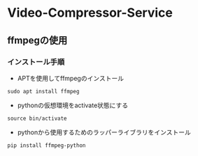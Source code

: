 # Video-Compressor-Service

## ffmpegの使用
### インストール手順
- APTを使用してffmpegのインストール

`sudo apt install ffmpeg`

- pythonの仮想環境をactivate状態にする 

`source bin/activate`

- pythonから使用するためのラッパーライブラリをインストール

`pip install ffmpeg-python`